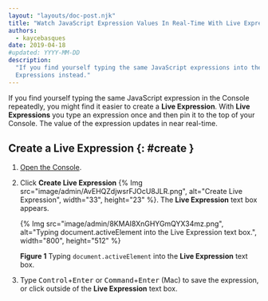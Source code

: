 ```yaml
---
layout: "layouts/doc-post.njk"
title: "Watch JavaScript Expression Values In Real-Time With Live Expressions"
authors:
  - kaycebasques
date: 2019-04-18
#updated: YYYY-MM-DD
description:
  "If you find yourself typing the same JavaScript expressions into the Console repeatedly, try Live
  Expressions instead."
---
```


If you find yourself typing the same JavaScript expression in the Console repeatedly, you might find
it easier to create a **Live Expression**. With **Live Expressions** you type an expression once and
then pin it to the top of your Console. The value of the expression updates in near real-time.

## Create a Live Expression {: #create }

1.  [Open the Console][1].
2.  Click **Create Live Expression**
    {% Img src="image/admin/AvEHQZdjwsrFJOcU8JLR.png", alt="Create Live Expression", width="33", height="23" %}.
    The **Live Expression** text box appears.

    {% Img src="image/admin/8KMAI8XnGHYGmQYX34mz.png", alt="Typing document.activeElement into the Live Expression text box.", width="800", height="512" %}

    **Figure 1** Typing `document.activeElement` into the **Live Expression** text box.

3.  Type <kbd>Control</kbd>+<kbd>Enter</kbd> or <kbd>Command</kbd>+<kbd>Enter</kbd> (Mac) to save
    the expression, or click outside of the **Live Expression** text box.

[1]: /web/tools/chrome-devtools/console/reference#open
